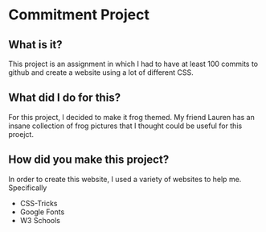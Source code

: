 # Commitment Project
## What is it?
This project is an assignment in which I had to have at least 100 commits to github and create a website using a lot of different CSS.

## What did I do for this?
For this project, I decided to make it frog themed. My friend Lauren has an insane collection of frog pictures that I thought could be useful for this proejct.

## How did you make this project?
In order to create this website, I used a variety of websites to help me. Specifically
- CSS-Tricks
- Google Fonts
- W3 Schools
